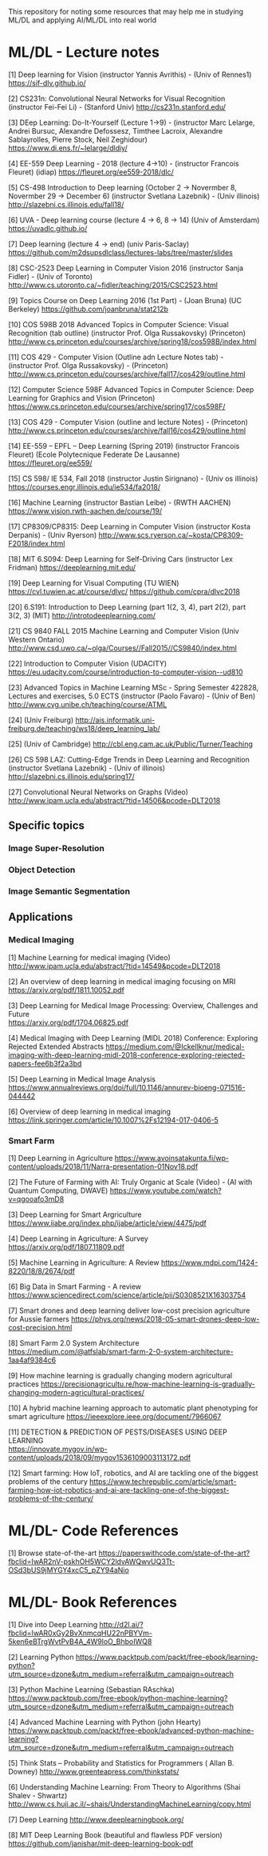 This repository for noting some resources that may help me in studying ML/DL and applying AI/ML/DL into real world
# ML/DL - Lecture notes

[1]  Deep learning for Vision (instructor Yannis Avrithis) - (Univ of Rennes1)
  https://sif-dlv.github.io/

[2]  CS231n: Convolutional Neural Networks for Visual Recognition (instructor Fei-Fei Li) - (Stanford Univ)
  http://cs231n.stanford.edu/
  
[3]  DEep Learning: Do-It-Yourself (Lecture 1->9) - (instructor Marc Lelarge, Andrei Bursuc, Alexandre Defossesz, Timthee Lacroix, Alexandre Sablayrolles, Pierre Stock, Neil Zeghidour)
  https://www.di.ens.fr/~lelarge/dldiy/
  
[4]  EE-559 Deep Learning - 2018 (lecture 4->10) - (instructor Francois Fleuret) (idiap)
  https://fleuret.org/ee559-2018/dlc/
  
[5] CS-498 Introduction to Deep learning (October 2 -> Novermber 8, Novermber 29 -> December 6) (instructor Svetlana Lazebnik) - (Univ illinois)
  http://slazebni.cs.illinois.edu/fall18/
  
[6] UVA - Deep learning course (lecture 4 -> 6, 8 -> 14) (Univ of Amsterdam)
  https://uvadlc.github.io/
  
[7] Deep learning (lecture 4 -> end) (univ Paris-Saclay)
  https://github.com/m2dsupsdlclass/lectures-labs/tree/master/slides
  
[8] CSC-2523 Deep Learning in Computer Vision 2016 (instructor Sanja Fidler) - (Univ of Toronto)
  http://www.cs.utoronto.ca/~fidler/teaching/2015/CSC2523.html
  
[9] Topics Course on Deep Learning 2016 (1st Part) - (Joan Bruna) (UC Berkeley)
  https://github.com/joanbruna/stat212b
  
[10]  COS 598B 2018 Advanced Topics in Computer Science: Visual Recognition (tab outline) (instructor Prof. Olga Russakovsky) (Princeton)
  http://www.cs.princeton.edu/courses/archive/spring18/cos598B/index.html
  
[11]  COS 429 - Computer Vision (Outline adn Lecture Notes tab) - (instructor Prof. Olga Russakovsky) - (Princeton) 
  http://www.cs.princeton.edu/courses/archive/fall17/cos429/outline.html
  
[12]  Computer Science 598F Advanced Topics in Computer Science: Deep Learning for Graphics and Vision  (Princeton)
  https://www.cs.princeton.edu/courses/archive/spring17/cos598F/
  
[13] COS 429 - Computer Vision (outline and lecture Notes) - (Princeton)
  http://www.cs.princeton.edu/courses/archive/fall16/cos429/outline.html
  
[14] EE-559 – EPFL – Deep Learning (Spring 2019) (instructor Francois Fleuret) (Ecole Polytecnique Federate De Lausanne)
  https://fleuret.org/ee559/
  
[15] CS 598/ IE 534, Fall 2018 (instructor Justin Sirignano) - (Univ os illinois)
  https://courses.engr.illinois.edu/ie534/fa2018/
  
[16] Machine Learning (instructor Bastian Leibe) - (RWTH AACHEN)
  https://www.vision.rwth-aachen.de/course/19/
  
[17]  CP8309/CP8315: Deep Learning in Computer Vision (instructor Kosta Derpanis) - (Univ Ryerson)
  http://www.scs.ryerson.ca/~kosta/CP8309-F2018/index.html
  
[18] MIT 6.S094: Deep Learning for Self-Driving Cars (instructor Lex Fridman) 
  https://deeplearning.mit.edu/
  
[19] Deep Learning for Visual Computing (TU WIEN)
  https://cvl.tuwien.ac.at/course/dlvc/
  https://github.com/cpra/dlvc2018
  
[20]  6.S191: Introduction to Deep Learning (part 1(2, 3, 4), part 2(2), part 3(2, 3) (MIT)
  http://introtodeeplearning.com/
  
[21] CS 9840 FALL 2015 Machine Learning and Computer Vision (Univ Western Ontario)
  http://www.csd.uwo.ca/~olga/Courses//Fall2015//CS9840/index.html
  
[22] Introduction to Computer Vision (UDACITY)
  https://eu.udacity.com/course/introduction-to-computer-vision--ud810
  
[23] Advanced Topics in Machine Learning MSc - Spring Semester 422828, Lectures and exercises, 5.0 ECTS (instructor (Paolo Favaro) - (Univ of Ben)
  http://www.cvg.unibe.ch/teaching/course/ATML
  
[24] (Univ Freiburg)
  http://ais.informatik.uni-freiburg.de/teaching/ws18/deep_learning_lab/
  
[25] (Univ of Cambridge)
  http://cbl.eng.cam.ac.uk/Public/Turner/Teaching
  
[26]  CS 598 LAZ: Cutting-Edge Trends in Deep Learning and Recognition (instructor Svetlana Lazebnik) - (Univ of illinois)
  http://slazebni.cs.illinois.edu/spring17/
  
[27]  Convolutional Neural Networks on Graphs (Video) 
  http://www.ipam.ucla.edu/abstract/?tid=14506&pcode=DLT2018
  
## Specific topics  
### Image Super-Resolution
### Object Detection
### Image Semantic Segmentation
  
## Applications
### Medical Imaging
[1] Machine Learning for medical imaging (Video)
  http://www.ipam.ucla.edu/abstract/?tid=14549&pcode=DLT2018
  
[2] An overview of deep learning in medical imaging focusing on MRI  
  https://arxiv.org/pdf/1811.10052.pdf
  
[3] Deep Learning for Medical Image Processing: Overview, Challenges and Future  
  https://arxiv.org/pdf/1704.06825.pdf
  
[4] Medical Imaging with Deep Learning (MIDL 2018) Conference: Exploring Rejected Extended Abstracts
  https://medium.com/@IckeIlknur/medical-imaging-with-deep-learning-midl-2018-conference-exploring-rejected-papers-fee6b3f2a3bd
  
[5] Deep Learning in Medical Image Analysis
  https://www.annualreviews.org/doi/full/10.1146/annurev-bioeng-071516-044442
  
[6] Overview of deep learning in medical imaging
  https://link.springer.com/article/10.1007%2Fs12194-017-0406-5
  
### Smart Farm
[1] Deep Learning in Agriculture
  https://www.avoinsatakunta.fi/wp-content/uploads/2018/11/Narra-presentation-01Nov18.pdf

[2] The Future of Farming with AI: Truly Organic at Scale (Video) - (AI with Quantum Computing, DWAVE)
  https://www.youtube.com/watch?v=qgooafo3mD8

[3] Deep Learning for Smart Argriculture 
  https://www.ijabe.org/index.php/ijabe/article/view/4475/pdf
  
[4] Deep Learning in Agriculture: A Survey 
  https://arxiv.org/pdf/1807.11809.pdf
  
[5] Machine Learning in Agriculture: A Review 
  https://www.mdpi.com/1424-8220/18/8/2674/pdf
  
[6] Big Data in Smart Farming - A review
  https://www.sciencedirect.com/science/article/pii/S0308521X16303754
  
[7] Smart drones and deep learning deliver low-cost precision agriculture for Aussie farmers
  https://phys.org/news/2018-05-smart-drones-deep-low-cost-precision.html

[8] Smart Farm 2.0 System Architecture
  https://medium.com/@atfslab/smart-farm-2-0-system-architecture-1aa4af9384c6
  
[9] How machine learning is gradually changing modern agricultural practices
  https://precisionagricultu.re/how-machine-learning-is-gradually-changing-modern-agricultural-practices/
  
[10] A hybrid machine learning approach to automatic plant phenotyping for smart agriculture
  https://ieeexplore.ieee.org/document/7966067
  
[11] DETECTION & PREDICTION OF PESTS/DISEASES USING DEEP LEARNING  
  https://innovate.mygov.in/wp-content/uploads/2018/09/mygov1536109003113172.pdf
  
[12] Smart farming: How IoT, robotics, and AI are tackling one of the biggest problems of the century
  https://www.techrepublic.com/article/smart-farming-how-iot-robotics-and-ai-are-tackling-one-of-the-biggest-problems-of-the-century/
  
# ML/DL- Code References
[1] Browse state-of-the-art
  https://paperswithcode.com/state-of-the-art?fbclid=IwAR2nV-pskhOH5WCY2ldvAWQwvUQ3Tt-OSd3bUS9jMYGY4xcC5_pZY94aNio
  

# ML/DL- Book References
[1] Dive into Deep Learning
  http://d2l.ai/?fbclid=IwAR0xGy2BvXnmcqHU22nPBYVm-5ken6eBTrgWvtPvB4A_4W9loO_BhboIWQ8
  
[2] Learning Python
  https://www.packtpub.com/packt/free-ebook/learning-python?utm_source=dzone&utm_medium=referral&utm_campaign=outreach
  
[3] Python Machine Learning (Sebastian RAschka)
  https://www.packtpub.com/free-ebook/python-machine-learning?utm_source=dzone&utm_medium=referral&utm_campaign=outreach
  
[4] Advanced Machine Learning with Python (john Hearty)
  https://www.packtpub.com/packt/free-ebook/advanced-python-machine-learning?utm_source=dzone&utm_medium=referral&utm_campaign=outreach
  
[5] Think Stats – Probability and Statistics for Programmers ( Allan B. Downey)
  http://www.greenteapress.com/thinkstats/
  
[6] Understanding Machine Learning: From Theory to Algorithms (Shai Shalev - Shwartz)
  http://www.cs.huji.ac.il/~shais/UnderstandingMachineLearning/copy.html
  
[7] Deep Learning
  http://www.deeplearningbook.org/
  
[8] MIT Deep Learning Book (beautiful and flawless PDF version)
  https://github.com/janishar/mit-deep-learning-book-pdf
  
  
  
  
  
